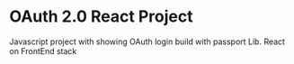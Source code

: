 # OAuth 2.0 React Project
Javascript project with showing OAuth login build with passport Lib. React on FrontEnd stack